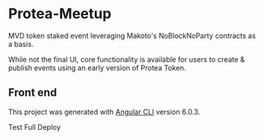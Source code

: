 # Protea-Meetup
MVD token staked event leveraging Makoto's NoBlockNoParty contracts as a basis. 

While not the final UI, core functionality is available for users to create & publish events using an early version of Protea Token.

## Front end
This project was generated with [Angular CLI](https://github.com/angular/angular-cli) version 6.0.3.

Test Full Deploy
